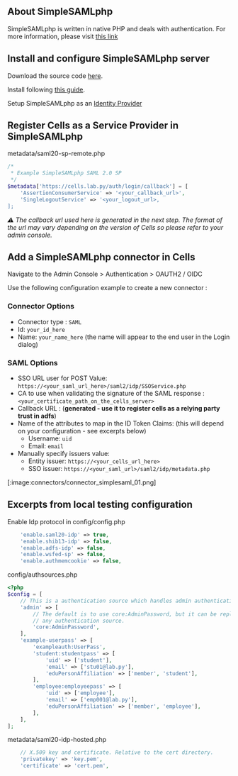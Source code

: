 ## About SimpleSAMLphp

SimpleSAMLphp is written in native PHP and deals with authentication. For more information, please visit [this link](https://simplesamlphp.org/)

## Install and configure SimpleSAMLphp server

Download the source code [here](https://simplesamlphp.org/download).

Install following [this guide](https://simplesamlphp.org/docs/stable/simplesamlphp-install).

Setup SimpleSAMLphp as an [Identity Provider](https://simplesamlphp.org/docs/stable/simplesamlphp-idp)

## Register Cells as a Service Provider in SimpleSAMLphp

metadata/saml20-sp-remote.php
```php
/*
 * Example SimpleSAMLphp SAML 2.0 SP
 */
$metadata['https://cells.lab.py/auth/login/callback'] = [
    'AssertionConsumerService' => '<your_callback_url>',
    'SingleLogoutService' => '<your_logout_url>,
];
```

*:warning: The callback url used here is generated in the next step. The format of the url may vary depending on the version of Cells so please refer to your admin console.*

## Add a SimpleSAMLphp connector in Cells

Navigate to the Admin Console &gt; Authentication &gt; OAUTH2 / OIDC

Use the following configuration example to create a new connector :

### Connector Options
- Connector type : ```SAML```
- Id: ```your_id_here```
- Name: ```your_name_here``` (the name will appear to the end user in the Login dialog)

### SAML Options
- SSO URL user for POST Value: ```https://<your_saml_url_here>/saml2/idp/SSOService.php```
- CA to use when validating the signature of the SAML response : ```<your_certificate_path_on_the_cells_server>```
- Callback URL : (**generated - use it to register cells as a relying party trust in adfs**)
- Name of the attributes to map in the ID Token Claims: (this will depend on your configuration - see excerpts below)
  - Username: ```uid```
  - Email: ```email```
- Manually specify issuers value:
  - Entity issuer: ```https://<your_cells_url_here>```
  - SSO issuer: ```https://<your_saml_url>/saml2/idp/metadata.php```

[:image:connectors/connector_simplesaml_01.png]

## Excerpts from local testing configuration

Enable Idp protocol in config/config.php
```php
    'enable.saml20-idp' => true,
    'enable.shib13-idp' => false,
    'enable.adfs-idp' => false,
    'enable.wsfed-sp' => false,
    'enable.authmemcookie' => false,
```

config/authsources.php
```php
<?php
$config = [
    // This is a authentication source which handles admin authentication.
    'admin' => [
        // The default is to use core:AdminPassword, but it can be replaced with
        // any authentication source.
        'core:AdminPassword',
    ],
    'example-userpass' => [
        'exampleauth:UserPass',
        'student:studentpass' => [
            'uid' => ['student'],
            'email' => ['stu01@lab.py'],
            'eduPersonAffiliation' => ['member', 'student'],
        ],
        'employee:employeepass' => [
            'uid' => ['employee'],
            'email' => ['emp001@lab.py'],
            'eduPersonAffiliation' => ['member', 'employee'],
        ],
    ],
];
```

metadata/saml20-idp-hosted.php
```php
    // X.509 key and certificate. Relative to the cert directory.
    'privatekey' => 'key.pem',
    'certificate' => 'cert.pem',
```